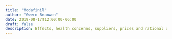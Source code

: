 ```yaml
---
title: "Modafinil"
author: "Gwern Branwen"
date: 2019-08-17T12:00:00-06:00
draft: false
description: Effects, health concerns, suppliers, prices and rational ordering
---
```

